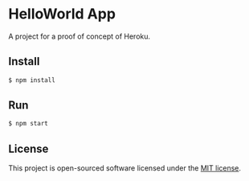 # HelloWorld App

A project for a proof of concept of Heroku.

## Install

```bash
$ npm install
```

## Run

```bash
$ npm start
```

## License

This project is open-sourced software licensed under the [MIT license](LICENSE).
